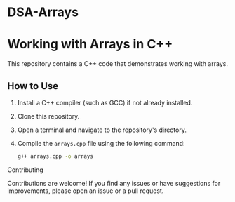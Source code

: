 # DSA-Arrays
# Working with Arrays in C++

This repository contains a C++ code that demonstrates working with arrays.

## How to Use

1. Install a C++ compiler (such as GCC) if not already installed.
2. Clone this repository.
3. Open a terminal and navigate to the repository's directory.
4. Compile the `arrays.cpp` file using the following command:

   ```bash
   g++ arrays.cpp -o arrays

Contributing

Contributions are welcome! If you find any issues or have suggestions for improvements, please open an issue or a pull request.
